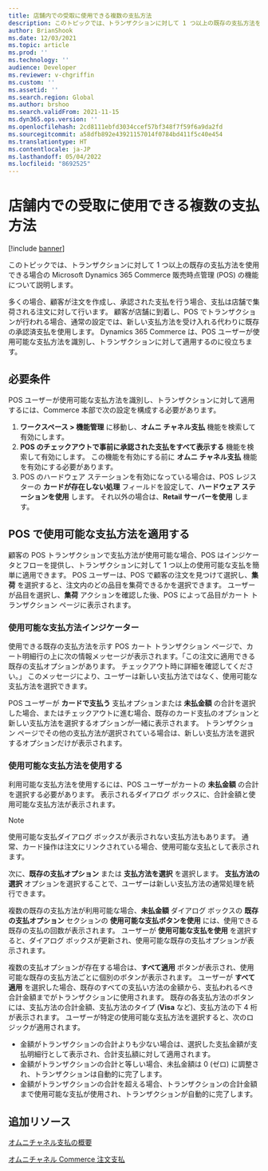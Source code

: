 ```yaml
---
title: 店舗内での受取に使用できる複数の支払方法
description: このトピックでは、トランザクションに対して 1 つ以上の既存の支払方法を使用できる場合の Microsoft Dynamics 365 Commerce 販売時点管理 (POS) の機能について説明します。
author: BrianShook
ms.date: 12/03/2021
ms.topic: article
ms.prod: ''
ms.technology: ''
audience: Developer
ms.reviewer: v-chgriffin
ms.custom: ''
ms.assetid: ''
ms.search.region: Global
ms.author: brshoo
ms.search.validFrom: 2021-11-15
ms.dyn365.ops.version: ''
ms.openlocfilehash: 2cd8111ebfd3034ccef57bf348f7f59f6a9da2fd
ms.sourcegitcommit: a58dfb892e43921157014f0784bd411f5c40e454
ms.translationtype: HT
ms.contentlocale: ja-JP
ms.lasthandoff: 05/04/2022
ms.locfileid: "8692525"
---
```

# <a name="multiple-available-payment-methods-for-in-store-pickup"></a>店舗内での受取に使用できる複数の支払方法

[!include [banner](../includes/banner.md)]

このトピックでは、トランザクションに対して 1 つ以上の既存の支払方法を使用できる場合の Microsoft Dynamics 365 Commerce 販売時点管理 (POS) の機能について説明します。

多くの場合、顧客が注文を作成し、承認された支払を行う場合、支払は店舗で集荷される注文に対して行います。 顧客が店舗に到着し、POS でトランザクションが行われる場合、通常の設定では、新しい支払方法を受け入れる代わりに既存の承認済支払を使用します。 Dynamics 365 Commerce は、POS ユーザーが使用可能な支払方法を識別し、トランザクションに対して適用するのに役立ちます。

## <a name="prerequisites"></a>必要条件

POS ユーザーが使用可能な支払方法を識別し、トランザクションに対して適用するには、Commerce 本部で次の設定を構成する必要があります。

1. **ワークスペース \> 機能管理** に移動し、**オムニ チャネル支払** 機能を検索して有効にします。
1. **POS のチェックアウトで事前に承認された支払をすべて表示する** 機能を検索して有効にします。 この機能を有効にする前に **オムニ チャネル支払** 機能を有効にする必要があります。
1. POS のハードウェア ステーションを有効になっている場合は、POS レジスターの **カードが存在しない処理** フィールドを設定して、**ハードウェア ステーションを使用** します。 それ以外の場合は、**Retail サーバーを使用** します。

## <a name="apply-available-payment-methods-in-pos"></a>POS で使用可能な支払方法を適用する

顧客の POS トランザクションで支払方法が使用可能な場合、POS はインジケータとフローを提供し、トランザクションに対して 1 つ以上の使用可能な支払を簡単に適用できます。 POS ユーザーは、POS で顧客の注文を見つけて選択し、**集荷** を選択すると、注文内のどの品目を集荷できるかを選択できます。 ユーザーが品目を選択し、**集荷** アクションを確認した後、POS によって品目がカート トランザクション ページに表示されます。

### <a name="available-payment-methods-indicator"></a>使用可能な支払方法インジケーター

使用できる既存の支払方法を示す POS カート トランザクション ページで、カート明細行の上に次の情報メッセージが表示されます。「この注文に適用できる既存の支払オプションがあります。 チェックアウト時に詳細を確認してください。」 このメッセージにより、ユーザーは新しい支払方法ではなく、使用可能な支払方法を選択できます。

POS ユーザーが **カードで支払う** 支払オプションまたは **未払金額** の合計を選択した場合、またはチェックアウトに進む場合、既存のカード支払のオプションと新しい支払方法を選択するオプションが一緒に表示されます。 トランザクション ページでその他の支払方法が選択されている場合は、新しい支払方法を選択するオプションだけが表示されます。

### <a name="use-available-payment-methods"></a>使用可能な支払方法を使用する

利用可能な支払方法を使用するには、POS ユーザーがカートの **未払金額** の合計を選択する必要があります。 表示されるダイアログ ボックスに、合計金額と使用可能な支払方法が表示されます。

> [!NOTE]
> 使用可能な支払ダイアログ ボックスが表示されない支払方法もあります。 通常、カード操作は注文にリンクされている場合、使用可能な支払として表示されます。

次に、**既存の支払オプション** または **支払方法を選択** を選択します。 **支払方法の選択** オプションを選択することで、ユーザーは新しい支払方法の通常処理を続行できます。

複数の既存の支払方法が利用可能な場合、**未払金額** ダイアログ ボックスの **既存の支払オプション** セクションの **使用可能な支払ボタンを使用** には、使用できる既存の支払の回数が表示されます。 ユーザーが **使用可能な支払を使用** を選択すると、ダイアログ ボックスが更新され、使用可能な既存の支払オプションが表示されます。

複数の支払オプションが存在する場合は、**すべて適用** ボタンが表示され、使用可能な既存の支払方法ごとに個別のボタンが表示されます。 ユーザーが **すべて適用** を選択した場合、既存のすべての支払い方法の金額から、支払われるべき合計金額までがトランザクションに使用されます。 既存の各支払方法のボタンには、支払方法の合計金額、支払方法のタイプ (**Visa** など)、支払方法の下 4 桁が表示されます。 ユーザーが特定の使用可能な支払方法を選択すると、次のロジックが適用されます。

- 金額がトランザクションの合計よりも少ない場合は、選択した支払金額が支払明細行として表示され、合計支払額に対して適用されます。
- 金額がトランザクションの合計と等しい場合、未払金額は 0 (ゼロ) に調整され、トランザクションは自動的に完了します。
- 金額がトランザクションの合計を超える場合、トランザクションの合計金額まで使用可能な支払が使用され、トランザクションが自動的に完了します。

## <a name="additional-resources"></a>追加リソース

[オムニチャネル支払の概要](../omni-channel-payments.md)

[オムニチャネル Commerce 注文支払](commerce-payments.md)
